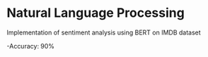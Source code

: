 # Natural Language Processing
Implementation of sentiment analysis using BERT on IMDB dataset

-Accuracy: 90%
